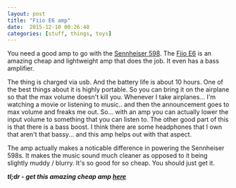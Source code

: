 ```yaml
---
layout: post
title: "Fiio E6 amp"
date:  2015-12-10 00:26:48
categories: [stuff, things, toys]
---
```

You need a good amp to go with the [Sennheiser 598](http://amzn.to/1DeyvJH). The [Fiio E6](http://amzn.to/1mc2Npc) is an amazing cheap and lightweight amp that does the job. It even has a bass amplifier.

The thing is charged via usb. And the battery life is about 10 hours. One of the best things about it is highly portable. So you can bring it on the airplane so that the max volume doesn't kill you. Whenever I take airplanes... I'm watching a movie or listening to music.. and then the announcement goes to max volume and freaks me out. So... with an amp you can actually lower the input volume to something that you can listen to. The other good part of this is that there is a bass boost. I think there are some headphones that I own that aren't that bassy... and this amp helps out with that aspect.

The amp actually makes a noticable difference in powering the Sennheiser 598s. It makes the music sound much cleaner as opposed to it being slightly muddy / blurry. It's so good for so cheap. You should just get it.

***tl;dr - get this amazing cheap amp [here](http://amzn.to/1mc2Npc)***
